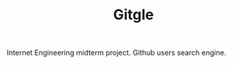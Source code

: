 <h1 align="center">
Gitgle
</h1>

<br />

Internet Engineering midterm project. Github users search engine.
